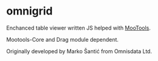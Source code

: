 omnigrid
========

Enchanced table viewer written JS helped with [MooTools](http://mootools.net/).

Mootools-Core and Drag module dependent.

Originally developed by Marko Šantić from Omnisdata Ltd.